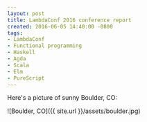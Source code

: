 ```yaml
---
layout: post
title: LambdaConf 2016 conference report
created: 2016-06-05 14:40:00 -0800
tags:
- LambdaConf
- Functional programming
- Haskell
- Agda
- Scala
- Elm
- PureScript
---
```

Here's a picture of sunny Boulder, CO:

![Boulder, CO]({{ site.url }}/assets/boulder.jpg)
